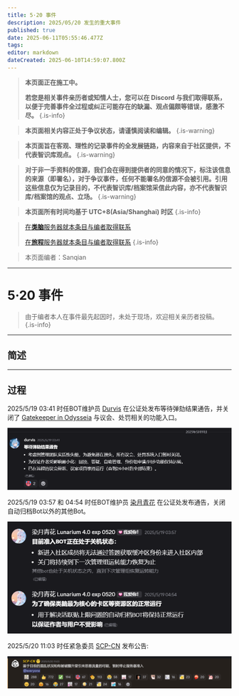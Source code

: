 ```yaml
---
title: 5·20 事件
description: 2025/05/20 发生的重大事件
published: true
date: 2025-06-11T05:55:46.477Z
tags: 
editor: markdown
dateCreated: 2025-06-10T14:59:07.800Z
---
```



> **本页面正在施工中。**
>
> **若您是相关事件亲历者或知情人士，您可以在 Discord 与我们取得联系，以便于完善事件全过程或纠正可能存在的缺漏、观点偏颇等错误，感激不尽。**
{.is-info}

> **本页面相关内容正处于争议状态，请谨慎阅读和编辑。**
{.is-warning}

> **本页面旨在客观、理性的记录事件的全发展链路，内容来自于社区提供，不代表智识库观点。**
{.is-warning}

> **对于非一手资料的信源，我们会在得到提供者的同意的情况下，标注该信息的来源（即署名），对于争议事件，任何不能署名的信源不会被引用。引用这些信息仅为记录目的，不代表智识库/档案馆采信此内容，亦不代表智识库/档案馆的观点、立场。**
{.is-warning}


> **本页面所有时间均基于 UTC+8(Asia/Shanghai) 时区**
{.is-info}

> 
> [在**类脑**服务器就本条目与编者取得联系](https://discord.com/channels/1134557553011998840/1382021271033872456)
> 
> [在**旅程**服务器就本条目与编者取得联系](https://discord.com/channels/1291925535324110879/1382023946047721536)
{.is-info}

> 本页面编者：Sanqian



---

# 5·20 事件

> 由于编者本人在事件最先起因时，未处于现场，欢迎相关亲历者投稿。
{.is-info}


---

## 简述



---

## 过程

2025/5/19 03:41 时任BOT维护员 [Durvis](/智识库/档案馆/历史/历史人物/Durvis) 在公证处发布等待弹劾结果通告，并关闭了 [Gatekeeper in Odysseia](/智识库/档案馆/历史/其他历史信息/Bot/gatekeeper_in_odysseia) 与议会、处罚相关的功能入口。

![01.png](/all_upload_files_should_in_here/archives/history/major_historical_events/event_520/01.png)

2025/5/19 03:57 和 04:54 时任BOT维护员 [染月青花](/智识库/档案馆/历史/历史人物/染月青花) 在公证处发布通告，关闭自动归档Bot以外的其他Bot。

![02.png](/all_upload_files_should_in_here/archives/history/major_historical_events/event_520/02.png)


2025/5/20 11:03 时任紧急委员 [SCP-CN](/智识库/档案馆/历史/历史人物/SCP-CN) 发布公告:

![1.png](/all_upload_files_should_in_here/archives/history/major_historical_events/event_520/1.png)

